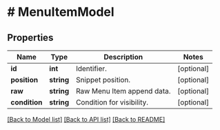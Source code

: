 # # MenuItemModel

## Properties

Name | Type | Description | Notes
------------ | ------------- | ------------- | -------------
**id** | **int** | Identifier. | [optional]
**position** | **string** | Snippet position. | [optional]
**raw** | **string** | Raw Menu Item append data. | [optional]
**condition** | **string** | Condition for visibility. | [optional]

[[Back to Model list]](../../README.md#models) [[Back to API list]](../../README.md#endpoints) [[Back to README]](../../README.md)
